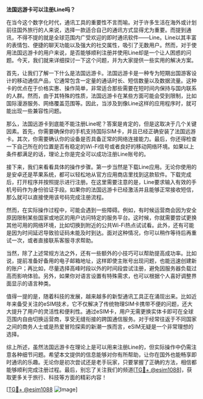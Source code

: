**法国远游卡可以注册Line吗？**

在当今这个数字化时代，通讯工具的重要性不言而喻。对于许多生活在海外或计划前往国外旅行的人来说，选择一款适合自己的通讯方式显得尤为重要。而提到通讯，不得不提的就是全球范围内广受欢迎的即时通讯软件——Line。Line以其丰富的表情包、便捷的聊天功能以及强大的社交属性，吸引了无数用户。然而，对于使用法国远游卡的用户来说，是否能够顺利注册并使用Line却是一个让人困惑的问题。今天，我们就来详细探讨一下这个问题，并为大家提供一些实用的解决方案。

首先，让我们了解一下什么是法国远游卡。法国远游卡是一种专为短期出国游客设计的移动通信产品，它通常包含一定量的通话时长、短信数量以及数据流量。这种卡的优点在于价格实惠、操作简单，非常适合那些需要在短时间内保持与国内联系的人群。然而，由于其特殊的性质，法国远游卡在某些方面可能会受到限制，比如国际漫游服务、网络覆盖范围等。因此，当涉及到像Line这样的应用程序时，就可能出现一些兼容性问题。

那么，法国远游卡到底能不能注册Line呢？答案是肯定的，但是这取决于几个关键因素。首先，你需要确保你的手机支持国际SIM卡，并且已经正确安装了法国远游卡。其次，你需要确认你的设备是否具备正常的网络连接能力。最后，你还得检查一下自己所在的位置是否有稳定的Wi-Fi信号或者良好的移动网络环境。如果以上条件都满足的话，理论上你是完全可以成功注册Line账号的。

接下来，我们来看看具体的操作步骤。第一步当然是下载Line应用。无论你使用的是安卓还是苹果系统，都可以轻松地从官方应用商店里找到这款软件。下载完成后，打开程序并按照提示进行注册。在这里需要注意的是，Line要求输入有效的手机号码作为身份验证手段。如果你的法国远游卡已经激活并且能够正常接收短信，那么就可以直接使用该号码完成注册流程。

然而，在实际操作过程中，可能会遇到一些障碍。例如，有时候运营商会因为安全原因限制某些国家或地区的用户访问特定的服务平台。这时候，你就需要尝试更换其他可用的网络环境，比如切换到附近的公共Wi-Fi热点试试看。此外，还有可能是因为时间延迟导致验证码未能及时到达。面对这种情况，你可以稍作等待后再重试一次，或者直接联系客服寻求帮助。

当然，除了上述常规方法之外，还有一些额外的小技巧可以帮助提高成功率。比如说，提前准备好备用的电子邮箱地址，这样即使主账号出现问题，也能迅速创建新的账户；再比如，尽量选择高峰时段以外的时间段尝试注册，避免因服务器负载过高而影响体验。另外，如果你对语言设置有特殊需求，也可以根据个人喜好调整界面显示的语言种类。

值得一提的是，随着科技的发展，越来越多的新型通讯工具正在涌现出来。比如近年来备受关注的eSIM技术，它不仅解决了传统物理SIM卡携带不便的问题，还大大提升了用户的灵活性和便利性。通过eSIM卡，用户无需更换实体卡即可在全球范围内自由切换运营商，享受无缝衔接的跨国通信服务。对于经常往返于不同国家之间的商务人士或是热爱冒险探索的新潮一族而言，eSIM无疑是一个非常理想的选择。

综上所述，虽然法国远游卡在理论上是可以用来注册Line的，但实际操作中仍需注意各种细节问题。希望本文提供的信息能够对你有所帮助，让你在国外也能畅享即时通讯的乐趣。无论你是初次尝试还是老手玩家，只要掌握了正确的方法，相信都能够顺利完成注册过程。最后，别忘了关注我们的频道[[TG💪+ @esim1088](https://t.me/s/esim1088)]，获取更多关于旅行、科技等方面的精彩内容！

[[TG💪+ @esim1088](https://t.me/s/esim1088) ![Image](https://i.postimg.cc/4NQfJmqS/Snipaste-2025-05-13-00-14-12.png)]